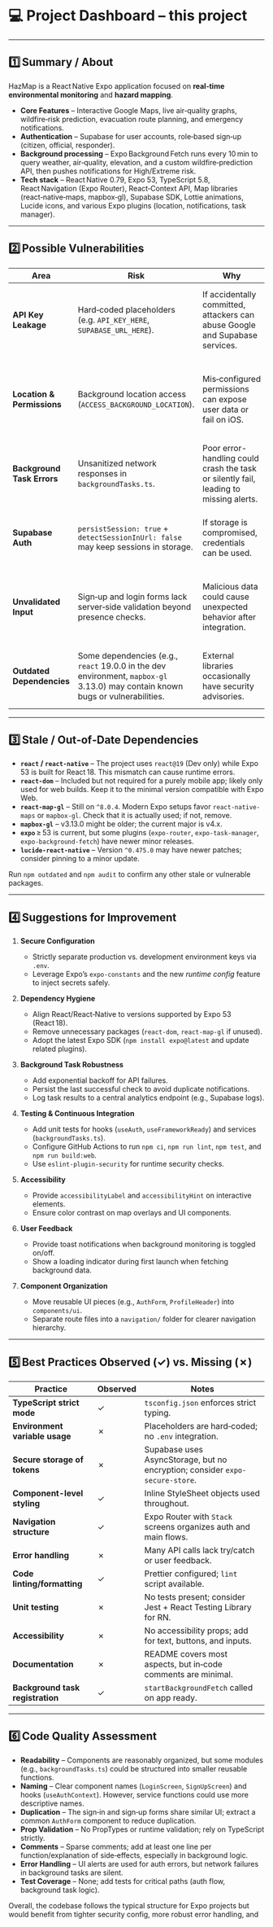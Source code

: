 # 💻 Project Dashboard – this project

---

## 1️⃣ Summary / About  
HazMap is a React Native Expo application focused on **real‑time environmental monitoring** and **hazard mapping**.  
* **Core Features** – Interactive Google Maps, live air‑quality graphs, wildfire‑risk prediction, evacuation route planning, and emergency notifications.  
* **Authentication** – Supabase for user accounts, role‑based sign‐up (citizen, official, responder).  
* **Background processing** – Expo Background Fetch runs every 10 min to query weather, air‑quality, elevation, and a custom wildfire‑prediction API, then pushes notifications for High/Extreme risk.  
* **Tech stack** – React Native 0.79, Expo 53, TypeScript 5.8, React Navigation (Expo Router), React‑Context API, Map libraries (react‑native‑maps, mapbox‑gl), Supabase SDK, Lottie animations, Lucide icons, and various Expo plugins (location, notifications, task manager).

---

## 2️⃣ Possible Vulnerabilities

| Area | Risk | Why | Mitigation |
|------|------|-----|------------|
| **API Key Leakage** | Hard‑coded placeholders (e.g. `API_KEY_HERE`, `SUPABASE_URL_HERE`). | If accidentally committed, attackers can abuse Google and Supabase services. | Move all secrets to a `.env` file and use `expo-constants`/`expo-config` to inject at build time. |
| **Location & Permissions** | Background location access (`ACCESS_BACKGROUND_LOCATION`). | Mis‑configured permissions can expose user data or fail on iOS. | Use runtime checks, request permissions only when needed, and handle denied states gracefully. |
| **Background Task Errors** | Unsanitized network responses in `backgroundTasks.ts`. | Poor error-handling could crash the task or silently fail, leading to missing alerts. | Wrap all external calls in try/catch with retry logic and clear error logging. |
| **Supabase Auth** | `persistSession: true` + `detectSessionInUrl: false` may keep sessions in storage. | If storage is compromised, credentials can be used. | Use secure storage (`expo-secure-store`), rotate tokens, enforce session expiry. |
| **Unvalidated Input** | Sign‑up and login forms lack server‑side validation beyond presence checks. | Malicious data could cause unexpected behavior after integration. | Add validation (e.g., email regex, password strength) before calling Supabase. |
| **Outdated Dependencies** | Some dependencies (e.g., `react` 19.0.0 in the dev environment, `mapbox-gl` 3.13.0) may contain known bugs or vulnerabilities. | External libraries occasionally have security advisories. | Audit with `npm audit` and upgrade to the latest compatible versions. |

---

## 3️⃣ Stale / Out‑of‑Date Dependencies

* **`react` / `react-native`** – The project uses `react@19` (Dev only) while Expo 53 is built for React 18. This mismatch can cause runtime errors.  
* **`react-dom`** – Included but not required for a purely mobile app; likely only used for web builds. Keep it to the minimal version compatible with Expo Web.  
* **`react-map-gl`** – Still on `^8.0.4`. Modern Expo setups favor `react-native-maps` or `mapbox-gl`. Check that it is actually used; if not, remove.  
* **`mapbox-gl`** – v3.13.0 might be older; the current major is v4.x.  
* **`expo`** ≥ 53 is current, but some plugins (`expo-router`, `expo-task-manager`, `expo-background-fetch`) have newer minor releases.  
* **`lucide-react-native`** – Version `^0.475.0` may have newer patches; consider pinning to a minor update.

Run `npm outdated` and `npm audit` to confirm any other stale or vulnerable packages.

---

## 4️⃣ Suggestions for Improvement

1. **Secure Configuration**  
   * Strictly separate production vs. development environment keys via `.env`.  
   * Leverage Expo’s `expo-constants` and the new *runtime config* feature to inject secrets safely.

2. **Dependency Hygiene**  
   * Align React/React‑Native to versions supported by Expo 53 (React 18).  
   * Remove unnecessary packages (`react-dom`, `react-map-gl` if unused).  
   * Adopt the latest Expo SDK (`npm install expo@latest` and update related plugins).

3. **Background Task Robustness**  
   * Add exponential backoff for API failures.  
   * Persist the last successful check to avoid duplicate notifications.  
   * Log task results to a central analytics endpoint (e.g., Supabase logs).

4. **Testing & Continuous Integration**  
   * Add unit tests for hooks (`useAuth`, `useFrameworkReady`) and services (`backgroundTasks.ts`).  
   * Configure GitHub Actions to run `npm ci`, `npm run lint`, `npm test`, and `npm run build:web`.  
   * Use `eslint-plugin-security` for runtime security checks.

5. **Accessibility**  
   * Provide `accessibilityLabel` and `accessibilityHint` on interactive elements.  
   * Ensure color contrast on map overlays and UI components.

6. **User Feedback**  
   * Provide toast notifications when background monitoring is toggled on/off.  
   * Show a loading indicator during first launch when fetching background data.

7. **Component Organization**  
   * Move reusable UI pieces (e.g., `AuthForm`, `ProfileHeader`) into `components/ui`.  
   * Separate route files into a `navigation/` folder for clearer navigation hierarchy.

---

## 5️⃣ Best Practices Observed (✓) vs. Missing (✗)

| Practice | Observed | Notes |
|----------|----------|-------|
| **TypeScript strict mode** | ✓ | `tsconfig.json` enforces strict typing. |
| **Environment variable usage** | ✗ | Placeholders are hard‑coded; no `.env` integration. |
| **Secure storage of tokens** | ✗ | Supabase uses AsyncStorage, but no encryption; consider `expo-secure-store`. |
| **Component-level styling** | ✓ | Inline StyleSheet objects used throughout. |
| **Navigation structure** | ✓ | Expo Router with `Stack` screens organizes auth and main flows. |
| **Error handling** | ✗ | Many API calls lack try/catch or user feedback. |
| **Code linting/formatting** | ✓ | Prettier configured; `lint` script available. |
| **Unit testing** | ✗ | No tests present; consider Jest + React Testing Library for RN. |
| **Accessibility** | ✗ | No accessibility props; add for text, buttons, and inputs. |
| **Documentation** | ✗ | README covers most aspects, but in‑code comments are minimal. |
| **Background task registration** | ✓ | `startBackgroundFetch` called on app ready. |

---

## 6️⃣ Code Quality Assessment

* **Readability** – Components are reasonably organized, but some modules (e.g., `backgroundTasks.ts`) could be structured into smaller reusable functions.  
* **Naming** – Clear component names (`LoginScreen`, `SignUpScreen`) and hooks (`useAuthContext`). However, service functions could use more descriptive names.  
* **Duplication** – The sign‑in and sign‑up forms share similar UI; extract a common `AuthForm` component to reduce duplication.  
* **Prop Validation** – No PropTypes or runtime validation; rely on TypeScript strictly.  
* **Comments** – Sparse comments; add at least one line per function/explanation of side‑effects, especially in background logic.  
* **Error Handling** – UI alerts are used for auth errors, but network failures in background tasks are silent.  
* **Test Coverage** – None; add tests for critical paths (auth flow, background task logic).  

Overall, the codebase follows the typical structure for Expo projects but would benefit from tighter security config, more robust error handling, and